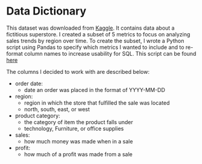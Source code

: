 # Data Dictionary

This dataset was downloaded from [Kaggle](https://www.kaggle.com/datasets/vivek468/superstore-dataset-final).
It contains data about a fictitious superstore.  I created a subset of 5 metrics to focus on analyzing sales trends by region over time.
To create the subset, I wrote a Python script using Pandas to specify which metrics I wanted to include and to re-format column names to increase usability for SQL.
This script can be found [here](create_subset.py)

The columns I decided to work with are described below:

- order date:
    - date an order was placed in the format of YYYY-MM-DD
- region:
    - region in which the store that fulfilled the sale was located
    - north, south, east, or west
- product category:
    - the category of item the product falls under
    - technology, Furniture, or office supplies
- sales:
    - how much money was made when in a sale
- profit:
    - how much of a profit was made from a sale

